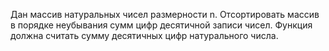 Дан массив натуральных чисел размерности n. Отсортировать массив в порядке
неубывания сумм цифр десятичной записи чисел. Функция должна считать сумму
десятичных цифр натурального числа. 
